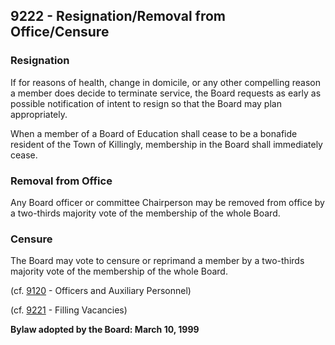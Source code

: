 ## 9222 - Resignation/Removal from Office/Censure

### Resignation

If for reasons of health, change in domicile, or any other compelling reason a member does decide to terminate service, the Board requests as early as possible notification of intent to resign so that the Board may plan appropriately.

When a member of a Board of Education shall cease to be a bonafide resident of the Town of Killingly, membership in the Board shall immediately cease.

### Removal from Office

Any Board officer or committee Chairperson may be removed from office by a two-thirds majority vote of the membership of the whole Board.

### Censure

The Board may vote to censure or reprimand a member by a two-thirds majority vote of the membership of the whole Board.

\(cf. [9120](/policies/9000/9120.md) - Officers and Auxiliary Personnel\)

\(cf. [9221](/policies/9000/9221.md) - Filling Vacancies\)

**Bylaw adopted by the Board:  March 10, 1999**

